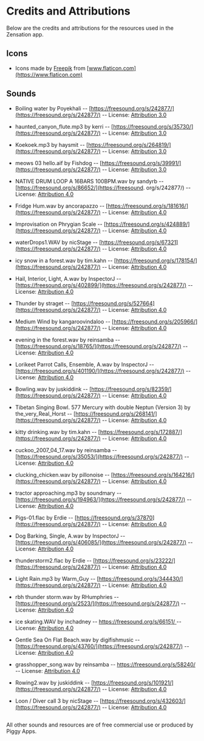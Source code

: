 # Credits and Attributions

Below are the credits and attributions for the resources used in the Zensation app.

## Icons

- Icons made by [Freepik](https://www.flaticon.com/authors/freepik) from [www.flaticon.com](https://www.flaticon.com)

## Sounds

- Boiling water by Poyekhali -- [https://freesound.org/s/242877/](https://freesound.org/s/242877/) -- License: [Attribution 3.0](https://creativecommons.org/licenses/by/3.0/)

- haunted_canyon_flute.mp3 by kerri -- [https://freesound.org/s/35730/](https://freesound.org/s/242877/) -- License: [Attribution 3.0](https://creativecommons.org/licenses/by/3.0/)

- Koekoek.mp3 by haysmit -- [https://freesound.org/s/264819/](https://freesound.org/s/242877/) -- License: [Attribution 3.0](https://creativecommons.org/licenses/by/3.0/)

- meows 03 hello.aif by Fishdog -- [https://freesound.org/s/39991/](https://freesound.org/s/242877/) -- License: [Attribution 3.0](https://creativecommons.org/licenses/by/3.0/)

- NATIVE DRUM LOOP A 16BARS 100BPM.wav by sandyrb -- [https://freesound.org/s/86652/](https://freesound.
org/s/242877/) -- License: [Attribution 4.0](https://creativecommons.org/licenses/by/4.0/)

- Fridge Hum.wav by ancorapazzo -- [https://freesound.org/s/181616/](https://freesound.org/s/242877/) -- License: [Attribution 4.0](https://creativecommons.org/licenses/by/4.0/)

- Improvisation on Phrygian Scale -- [https://freesound.org/s/424889/](https://freesound.org/s/242877/) -- License: [Attribution 4.0](https://creativecommons.org/licenses/by/4.0/)

- waterDrops1.WAV by nicStage -- [https://freesound.org/s/67321](https://freesound.org/s/242877/) -- License: [Attribution 4.0](https://creativecommons.org/licenses/by/4.0/)

- icy snow in a forest.wav by tim.kahn -- [https://freesound.org/s/178154/](https://freesound.org/s/242877/) -- License: [Attribution 4.0](https://creativecommons.org/licenses/by/4.0/)

- Hail, Interior, Light, A.wav by InspectorJ -- [https://freesound.org/s/402899/](https://freesound.org/s/242877/) -- License: [Attribution 4.0](https://creativecommons.org/licenses/by/4.0/)

- Thunder by straget -- [https://freesound.org/s/527664](https://freesound.org/s/242877/) -- License: [Attribution 4.0](https://creativecommons.org/licenses/by/4.0/)

- Medium Wind by kangaroovindaloo -- [https://freesound.org/s/205966/](https://freesound.org/s/242877/) -- License: [Attribution 4.0](https://creativecommons.org/licenses/by/4.0/)

- evening in the forest.wav by reinsamba -- [https://freesound.org/s/18765/](https://freesound.org/s/242877/) -- License: [Attribution 4.0](https://creativecommons.org/licenses/by/4.0/)

- Lorikeet Parrot Calls, Ensemble, A.wav by InspectorJ -- [https://freesound.org/s/401190/](https://freesound.org/s/242877/) -- License: [Attribution 4.0](https://creativecommons.org/licenses/by/4.0/)

- Bowling.wav by juskiddink -- [https://freesound.org/s/82359/](https://freesound.org/s/242877/) -- License: [Attribution 4.0](https://creativecommons.org/licenses/by/4.0/)

- Tibetan Singing Bowl. 577 Mercury with double Neptun (Version 3) by the_very_Real_Horst -- [https://freesound.org/s/268141/](https://freesound.org/s/242877/) -- License: [Attribution 4.0](https://creativecommons.org/licenses/by/4.0/)

- kitty drinking.wav by tim.kahn -- [https://freesound.org/s/172887/](https://freesound.org/s/242877/) -- License: [Attribution 4.0](https://creativecommons.org/licenses/by/4.0/)

- cuckoo_2007_04_17.wav by reinsamba -- [https://freesound.org/s/35053/](https://freesound.org/s/242877/) -- License: [Attribution 4.0](https://creativecommons.org/licenses/by/4.0/)

- clucking_chicken.wav by pillonoise -- [https://freesound.org/s/164216/](https://freesound.org/s/242877/) -- License: [Attribution 4.0](https://creativecommons.org/licenses/by/4.0/)

- tractor approaching.mp3 by soundmary -- [https://freesound.org/s/194963/](https://freesound.org/s/242877/) -- License: [Attribution 4.0](https://creativecommons.org/licenses/by/4.0/)

- Pigs-01.flac by Erdie -- [https://freesound.org/s/37870](https://freesound.org/s/242877/) -- License: [Attribution 4.0](https://creativecommons.org/licenses/by/4.0/)

- Dog Barking, Single, A.wav by InspectorJ -- [https://freesound.org/s/406085/](https://freesound.org/s/242877/) -- License: [Attribution 4.0](https://creativecommons.org/licenses/by/4.0/)

- thunderstorm2.flac by Erdie -- [https://freesound.org/s/23222/](https://freesound.org/s/242877/) -- License: [Attribution 4.0](https://creativecommons.org/licenses/by/4.0/)

- Light Rain.mp3 by Warm_Guy -- [https://freesound.org/s/344430/](https://freesound.org/s/242877/) -- License: [Attribution 4.0](https://creativecommons.org/licenses/by/4.0/)

- rbh thunder storm.wav by RHumphries -- [https://freesound.org/s/2523/](https://freesound.org/s/242877/) -- License: [Attribution 4.0](https://creativecommons.org/licenses/by/4.0/)

- ice skating.WAV by inchadney -- [https://freesound.org/s/66151/ ](https://freesound.org/s/242877/) -- License: [Attribution 4.0](https://creativecommons.org/licenses/by/4.0/)

- Gentle Sea On Flat Beach.wav by digifishmusic -- [https://freesound.org/s/43760/](https://freesound.org/s/242877/) -- License: [Attribution 4.0](https://creativecommons.org/licenses/by/4.0/)

- grasshopper_song.wav by reinsamba -- [https://freesound.org/s/58240/ ](https://freesound.org/s/242877/) -- License: [Attribution 4.0](https://creativecommons.org/licenses/by/4.0/)

- Rowing2.wav by juskiddink -- [https://freesound.org/s/101921/](https://freesound.org/s/242877/) -- License: [Attribution 4.0](https://creativecommons.org/licenses/by/4.0/)

- Loon / Diver call 3 by nicStage -- [https://freesound.org/s/432603/](https://freesound.org/s/242877/) -- License: [Attribution 4.0](https://creativecommons.org/licenses/by/4.0/)

## 

All other sounds and resources are of free commercial use or produced by Piggy Apps.

